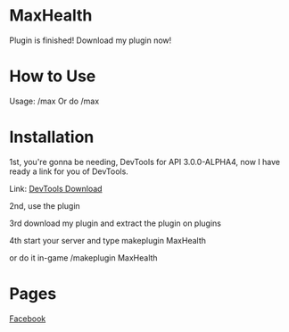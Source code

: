 # MaxHealth

Plugin is finished! Download my plugin now!

# How to Use

Usage: /max
Or do /max <Player Name>

# Installation

1st, you're gonna be needing, DevTools for API 3.0.0-ALPHA4, now I have ready a link for you of DevTools.

Link: [DevTools Download](http://www.mediafire.com/file/j1qhvx0ecj7vmf3/phar_DevTools_KhIhe7Xl2rRvP7n.phar)

2nd, use the plugin

3rd download my plugin and extract the plugin on plugins

4th start your server and type makeplugin MaxHealth

or do it in-game /makeplugin MaxHealth

# Pages

[Facebook](https://www.facebook.com/MCPENation20C) 

